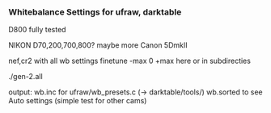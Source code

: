 ### Whitebalance Settings for ufraw, darktable ###

D800 fully tested

NIKON D70,200,700,800? maybe more 
Canon 5DmkII

nef,cr2 with all wb settings finetune -max 0 +max here or in subdirecties

./gen-2.all 

output:
wb.inc for ufraw/wb_presets.c  (-> darktable/tools/)
wb.sorted to see Auto settings (simple test for other cams)


